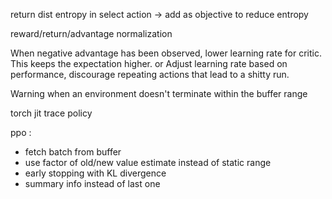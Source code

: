 
return dist entropy in select action -> add as objective to reduce entropy

reward/return/advantage normalization

When negative advantage has been observed, lower learning rate for critic. This keeps the expectation higher.
or
Adjust learning rate based on performance, discourage repeating actions that lead to a shitty run.

Warning when an environment doesn't terminate within the buffer range 

torch jit trace policy

ppo :
* fetch batch from buffer 
* use factor of old/new value estimate instead of static range
* early stopping with KL divergence
* summary info instead of last one